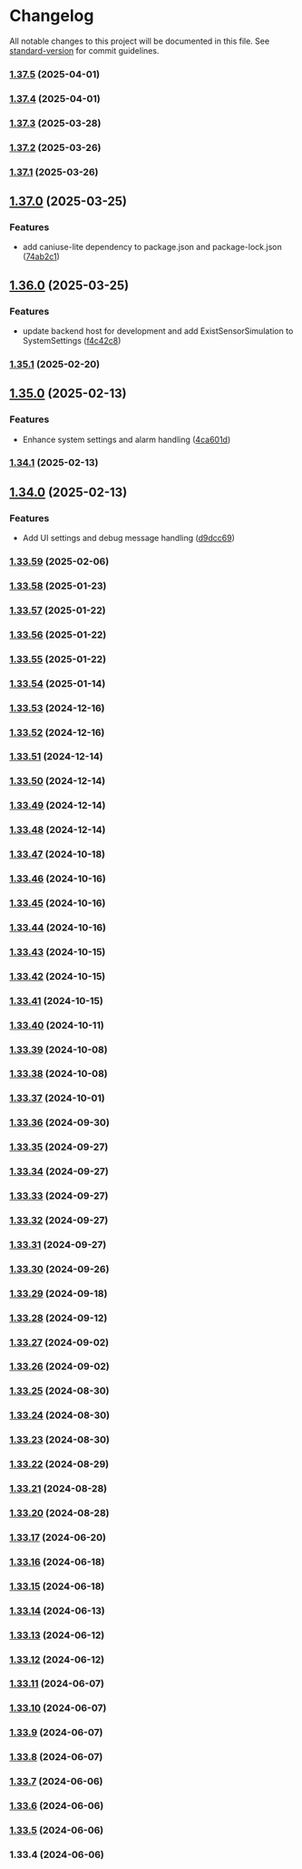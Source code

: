 # Changelog

All notable changes to this project will be documented in this file. See [standard-version](https://github.com/conventional-changelog/standard-version) for commit guidelines.

### [1.37.5](https://github.com/gpmagvs/AGV_UI/compare/v1.37.4...v1.37.5) (2025-04-01)

### [1.37.4](https://github.com/gpmagvs/AGV_UI/compare/v1.37.3...v1.37.4) (2025-04-01)

### [1.37.3](https://github.com/gpmagvs/AGV_UI/compare/v1.37.2...v1.37.3) (2025-03-28)

### [1.37.2](https://github.com/gpmagvs/AGV_UI/compare/v1.37.1...v1.37.2) (2025-03-26)

### [1.37.1](https://github.com/gpmagvs/AGV_UI/compare/v1.37.0...v1.37.1) (2025-03-26)

## [1.37.0](https://github.com/gpmagvs/AGV_UI/compare/v1.36.0...v1.37.0) (2025-03-25)


### Features

* add caniuse-lite dependency to package.json and package-lock.json ([74ab2c1](https://github.com/gpmagvs/AGV_UI/commit/74ab2c11a6fe52bf1206709e345259f9e15c7453))

## [1.36.0](https://github.com/gpmagvs/AGV_UI/compare/v1.35.1...v1.36.0) (2025-03-25)


### Features

* update backend host for development and add ExistSensorSimulation to SystemSettings ([f4c42c8](https://github.com/gpmagvs/AGV_UI/commit/f4c42c81a3028027f77a8e1a5a34eb5a23ecd67d))

### [1.35.1](https://github.com/gpmagvs/AGV_UI/compare/v1.35.0...v1.35.1) (2025-02-20)

## [1.35.0](https://github.com/gpmagvs/AGV_UI/compare/v1.34.1...v1.35.0) (2025-02-13)


### Features

* Enhance system settings and alarm handling ([4ca601d](https://github.com/gpmagvs/AGV_UI/commit/4ca601da08f0a89565f818f9e3855d8774ba8ce9))

### [1.34.1](https://github.com/gpmagvs/AGV_UI/compare/v1.34.0...v1.34.1) (2025-02-13)

## [1.34.0](https://github.com/gpmagvs/AGV_UI/compare/v1.33.59...v1.34.0) (2025-02-13)


### Features

* Add UI settings and debug message handling ([d9dcc69](https://github.com/gpmagvs/AGV_UI/commit/d9dcc69e45156c1f5c553c350e8de6114180b28c))

### [1.33.59](https://github.com/gpmagvs/AGV_UI/compare/v1.33.58...v1.33.59) (2025-02-06)

### [1.33.58](https://github.com/gpmagvs/AGV_UI/compare/v1.33.57...v1.33.58) (2025-01-23)

### [1.33.57](https://github.com/gpmagvs/AGV_UI/compare/v1.33.56...v1.33.57) (2025-01-22)

### [1.33.56](https://github.com/gpmagvs/AGV_UI/compare/v1.33.55...v1.33.56) (2025-01-22)

### [1.33.55](https://github.com/gpmagvs/AGV_UI/compare/v1.33.54...v1.33.55) (2025-01-22)

### [1.33.54](https://github.com/gpmagvs/AGV_UI/compare/v1.33.53...v1.33.54) (2025-01-14)

### [1.33.53](https://github.com/gpmagvs/AGV_UI/compare/v1.33.52...v1.33.53) (2024-12-16)

### [1.33.52](https://github.com/gpmagvs/AGV_UI/compare/v1.33.51...v1.33.52) (2024-12-16)

### [1.33.51](https://github.com/gpmagvs/AGV_UI/compare/v1.33.50...v1.33.51) (2024-12-14)

### [1.33.50](https://github.com/gpmagvs/AGV_UI/compare/v1.33.49...v1.33.50) (2024-12-14)

### [1.33.49](https://github.com/gpmagvs/AGV_UI/compare/v1.33.48...v1.33.49) (2024-12-14)

### [1.33.48](https://github.com/gpmagvs/AGV_UI/compare/v1.33.47...v1.33.48) (2024-12-14)

### [1.33.47](https://github.com/gpmagvs/AGV_UI/compare/v1.33.46...v1.33.47) (2024-10-18)

### [1.33.46](https://github.com/gpmagvs/AGV_UI/compare/v1.33.45...v1.33.46) (2024-10-16)

### [1.33.45](https://github.com/gpmagvs/AGV_UI/compare/v1.33.44...v1.33.45) (2024-10-16)

### [1.33.44](https://github.com/gpmagvs/AGV_UI/compare/v1.33.43...v1.33.44) (2024-10-16)

### [1.33.43](https://github.com/gpmagvs/AGV_UI/compare/v1.33.42...v1.33.43) (2024-10-15)

### [1.33.42](https://github.com/gpmagvs/AGV_UI/compare/v1.33.41...v1.33.42) (2024-10-15)

### [1.33.41](https://github.com/gpmagvs/AGV_UI/compare/v1.33.40...v1.33.41) (2024-10-15)

### [1.33.40](https://github.com/gpmagvs/AGV_UI/compare/v1.33.39...v1.33.40) (2024-10-11)

### [1.33.39](https://github.com/gpmagvs/AGV_UI/compare/v1.33.38...v1.33.39) (2024-10-08)

### [1.33.38](https://github.com/gpmagvs/AGV_UI/compare/v1.33.37...v1.33.38) (2024-10-08)

### [1.33.37](https://github.com/gpmagvs/AGV_UI/compare/v1.33.36...v1.33.37) (2024-10-01)

### [1.33.36](https://github.com/gpmagvs/AGV_UI/compare/v1.33.35...v1.33.36) (2024-09-30)

### [1.33.35](https://github.com/gpmagvs/AGV_UI/compare/v1.33.34...v1.33.35) (2024-09-27)

### [1.33.34](https://github.com/gpmagvs/AGV_UI/compare/v1.33.33...v1.33.34) (2024-09-27)

### [1.33.33](https://github.com/gpmagvs/AGV_UI/compare/v1.33.32...v1.33.33) (2024-09-27)

### [1.33.32](https://github.com/gpmagvs/AGV_UI/compare/v1.33.31...v1.33.32) (2024-09-27)

### [1.33.31](https://github.com/gpmagvs/AGV_UI/compare/v1.33.30...v1.33.31) (2024-09-27)

### [1.33.30](https://github.com/gpmagvs/AGV_UI/compare/v1.33.29...v1.33.30) (2024-09-26)

### [1.33.29](https://github.com/gpmagvs/AGV_UI/compare/v1.33.28...v1.33.29) (2024-09-18)

### [1.33.28](https://github.com/gpmagvs/AGV_UI/compare/v1.33.27...v1.33.28) (2024-09-12)

### [1.33.27](https://github.com/gpmagvs/AGV_UI/compare/v1.33.26...v1.33.27) (2024-09-02)

### [1.33.26](https://github.com/gpmagvs/AGV_UI/compare/v1.33.25...v1.33.26) (2024-09-02)

### [1.33.25](https://github.com/gpmagvs/AGV_UI/compare/v1.33.24...v1.33.25) (2024-08-30)

### [1.33.24](https://github.com/gpmagvs/AGV_UI/compare/v1.33.23...v1.33.24) (2024-08-30)

### [1.33.23](https://github.com/gpmagvs/AGV_UI/compare/v1.33.22...v1.33.23) (2024-08-30)

### [1.33.22](https://github.com/gpmagvs/AGV_UI/compare/v1.33.21...v1.33.22) (2024-08-29)

### [1.33.21](https://github.com/gpmagvs/AGV_UI/compare/v1.33.20...v1.33.21) (2024-08-28)

### [1.33.20](https://github.com/gpmagvs/AGV_UI/compare/v1.33.17...v1.33.20) (2024-08-28)

### [1.33.17](https://github.com/gpmagvs/AGV_UI/compare/v1.33.16...v1.33.17) (2024-06-20)

### [1.33.16](https://github.com/gpmagvs/AGV_UI/compare/v1.33.15...v1.33.16) (2024-06-18)

### [1.33.15](https://github.com/gpmagvs/AGV_UI/compare/v1.33.14...v1.33.15) (2024-06-18)

### [1.33.14](https://github.com/gpmagvs/AGV_UI/compare/v1.33.13...v1.33.14) (2024-06-13)

### [1.33.13](https://github.com/gpmagvs/AGV_UI/compare/v1.33.12...v1.33.13) (2024-06-12)

### [1.33.12](https://github.com/gpmagvs/AGV_UI/compare/v1.33.11...v1.33.12) (2024-06-12)

### [1.33.11](https://github.com/gpmagvs/AGV_UI/compare/v1.33.10...v1.33.11) (2024-06-07)

### [1.33.10](https://github.com/gpmagvs/AGV_UI/compare/v1.33.9...v1.33.10) (2024-06-07)

### [1.33.9](https://github.com/gpmagvs/AGV_UI/compare/v1.33.8...v1.33.9) (2024-06-07)

### [1.33.8](https://github.com/gpmagvs/AGV_UI/compare/v1.33.7...v1.33.8) (2024-06-07)

### [1.33.7](https://github.com/gpmagvs/AGV_UI/compare/v1.33.6...v1.33.7) (2024-06-06)

### [1.33.6](https://github.com/gpmagvs/AGV_UI/compare/v1.33.5...v1.33.6) (2024-06-06)

### [1.33.5](https://github.com/gpmagvs/AGV_UI/compare/v1.33.4...v1.33.5) (2024-06-06)

### 1.33.4 (2024-06-06)
